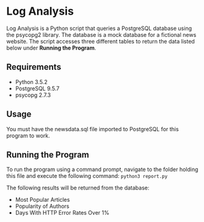 # Log Analysis

Log Analysis is a Python script that queries a PostgreSQL database using the psycopg2 library.
The database is a mock database for a fictional news website. The script accesses three
different tables to return the data listed below under **Running the Program**.

## Requirements
- Python 3.5.2
- PostgreSQL 9.5.7
- psycopg 2.7.3

## Usage

You must have the newsdata.sql file imported to PostgreSQL for this program to work.

## Running the Program

To run the program using a command prompt, navigate to the folder holding this file
and execute the following command:
`python3 report.py`

The following results will be returned from the database:
- Most Popular Articles
- Popularity of Authors
- Days With HTTP Error Rates Over 1%
